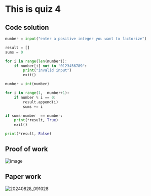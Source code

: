 # This is quiz 4

## Code solution
```.py
number = input("enter a positive integer you want to factorize")

result = []
sums = 0

for i in range(len(number)):
    if number[i] not in "0123456789":
        print("invalid input")
        exit()

number = int(number)

for i in range(1,  number+1):
    if number % i == 0:
        result.append(i)
        sums += i

if sums-number  == number:
    print(*result, True)
    exit()

print(*result, False)
```

## Proof of work

![image](https://github.com/user-attachments/assets/0743e50a-3e93-4b0d-a623-1c3e1c58a219)

## Paper work

![20240828_091028](https://github.com/user-attachments/assets/43055d37-cdd3-4bac-bf4c-d8fb56369384)
